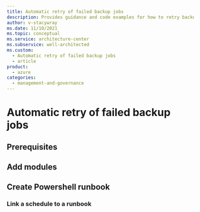 ```yaml
---
title: Automatic retry of failed backup jobs
description: Provides guidance and code examples for how to retry backups for all failed jobs in Azure.
author: v-stacywray
ms.date: 11/10/2021
ms.topic: conceptual
ms.service: architecture-center
ms.subservice: well-architected
ms.custom:
  - Automatic retry of failed backup jobs
  - article
product:
  - azure
categories:
  - management-and-governance
---
```


# Automatic retry of failed backup jobs

## Prerequisites

## Add modules

## Create Powershell runbook

### Link a schedule to a runbook